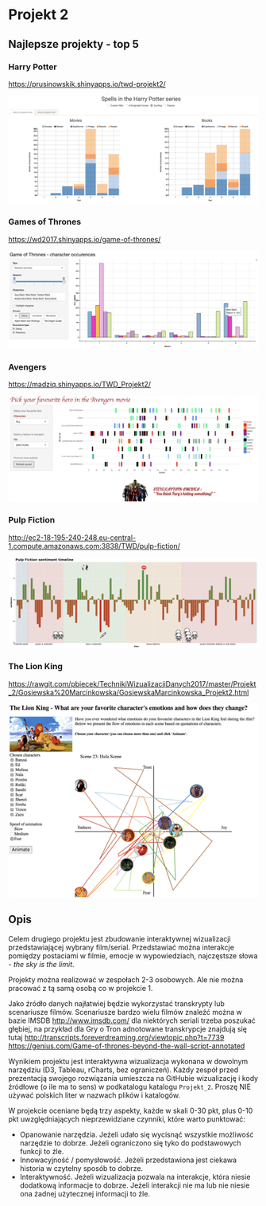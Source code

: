 # Projekt 2

## Najlepsze projekty - top 5

### Harry Potter

https://prusinowskik.shinyapps.io/twd-projekt2/

![HarryPotter.png](HarryPotter.png)

### Games of Thrones

https://wd2017.shinyapps.io/game-of-thrones/

![GameOfThrones.png](GameOfThrones.png)

### Avengers

https://madziq.shinyapps.io/TWD_Projekt2/

![Avengers.png](Avengers.png)

### Pulp Fiction

http://ec2-18-195-240-248.eu-central-1.compute.amazonaws.com:3838/TWD/pulp-fiction/

![pulpFiction.png](pulpFiction.png)

### The Lion King

https://rawgit.com/pbiecek/TechnikiWizualizacjiDanych2017/master/Projekt_2/Gosiewska%20Marcinkowska/GosiewskaMarcinkowska_Projekt2.html

![LionKing.png](LionKing.png)


## Opis

Celem drugiego projektu jest zbudowanie interaktywnej wizualizacji przedstawiającej wybrany film/serial.
Przedstawiać można interakcje pomiędzy postaciami w filmie, emocje w wypowiedziach, najczęstsze słowa - *the sky is the limit*.

Projekty można realizować w zespołach 2-3 osobowych. Ale nie można pracować z tą samą osobą co w projekcie 1.

Jako źródło danych najłatwiej będzie wykorzystać transkrypty lub scenariusze filmów.
Scenariusze bardzo wielu filmów znaleźć można w bazie IMSDB http://www.imsdb.com/
dla niektórych seriali trzeba poszukać głębiej, na przykład dla Gry o Tron adnotowane transkrypcje znajdują się tutaj
http://transcripts.foreverdreaming.org/viewtopic.php?t=7739
https://genius.com/Game-of-thrones-beyond-the-wall-script-annotated


Wynikiem projektu jest interaktywna wizualizacja wykonana w dowolnym narzędziu (D3, Tableau, rCharts, bez ograniczeń).
Każdy zespół przed prezentacją swojego rozwiązania umieszcza na GitHubie wizualizację i kody źródłowe (o ile ma to sens) w podkatalogu katalogu `Projekt_2`. 
Proszę NIE używać polskich liter w nazwach plików i katalogów.

W projekcie oceniane będą trzy aspekty, każde w skali 0-30 pkt, plus 0-10 pkt uwzględniających nieprzewidziane czynniki, które warto punktować:

* Opanowanie narzędzia. Jeżeli udało się wycisnąć wszystkie możliwość narzędzie to dobrze. Jeżeli ograniczono się tyko do podstawowych funkcji to źle.
* Innowacyjność / pomysłowość. Jeżeli przedstawiona jest ciekawa historia w czytelny sposób to dobrze.
* Interaktywność. Jeżeli wizualizacja pozwala na interakcje, która niesie dodatkową informacje to dobrze. Jeżeli interakcji nie ma lub nie niesie ona żadnej użytecznej informacji to źle.
